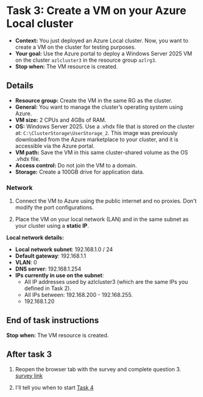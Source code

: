 
# Task 3: Create a VM on your Azure Local cluster

- **Context:** You just deployed an Azure Local cluster. Now, you want to create a VM on the cluster for testing purposes. 
- **Your goal:** Use the Azure portal to deploy a Windows Server 2025 VM on the cluster `azlcluster3` in the resource group `azlrg3`.
- **Stop when:** The VM resource is created.

## Details

- **Resource group:** Create the VM in the same RG as the cluster.
- **General:** You want to manage the cluster’s operating system using Azure.
- **VM size:** 2 CPUs and 4GBs of RAM.
- **OS:** Windows Server 2025. Use a .vhdx file that is stored on the cluster at: `C:\ClusterStorage\UserStorage_2`. This image was previously downloaded from the Azure marketplace to your cluster, and it is accessible via the Azure portal. 
- **VM path:** Save the VM in this same cluster-shared volume as the OS .vhdx file. 
- **Access control:** Do not join the VM to a domain.
- **Storage:** Create a 100GB drive for application data.

### Network

1. Connect the VM to Azure using the public internet and no proxies. Don't modify the port configurations. 

2. Place the VM on your local network (LAN) and in the same subnet as your cluster using a **static IP**. 

**Local network details:**

  - **Local network subnet**: 192.168.1.0 / 24
  - **Default gateway**: 192.168.1.1
  - **VLAN**: 0
  - **DNS server**: 192.168.1.254
  - **IPs currently in use on the subnet**:
    - All IP addresses used by azlcluster3 (which are the same IPs you defined in Task 2).
    - All IPs between: 192.168.200 - 192.168.255. 
    - 192.168.1.20



## End of task instructions

**Stop when:** The VM resource is created.

## After task 3

1. Reopen the browser tab with the survey and complete question 3. [survey link](https://forms.office.com/r/4bBC2WZ5qG)

2. I'll tell you when to start [Task 4](task4.md)
